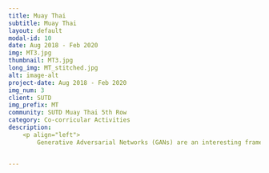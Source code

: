 ```yaml
---
title: Muay Thai
subtitle: Muay Thai
layout: default
modal-id: 10
date: Aug 2018 - Feb 2020
img: MT3.jpg
thumbnail: MT3.jpg
long_img: MT_stitched.jpg
alt: image-alt
project-date: Aug 2018 - Feb 2020
img_num: 3
client: SUTD
img_prefix: MT
community: SUTD Muay Thai 5th Row
category: Co-corricular Activities
description: 
    <p align="left"> 
        Generative Adversarial Networks (GANs) are an interesting framework in deep learning to capture the distribution of the training data for generation of new data based on the same distribution. I explored GAN models with different techniques to generate the most photorealistic fake dog images by colour as possible.</p>


---
```


